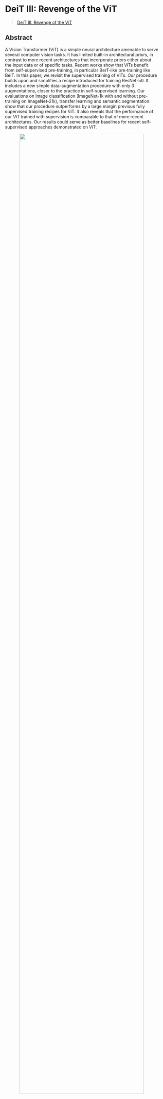 # DeiT III: Revenge of the ViT

> [DeiT III: Revenge of the ViT](https://arxiv.org/abs/2204.07118)

<!-- [ALGORITHM] -->

## Abstract

A Vision Transformer (ViT) is a simple neural architecture amenable to serve several computer vision tasks. It has limited built-in architectural priors, in contrast to more recent architectures that incorporate priors either about the input data or of specific tasks. Recent works show that ViTs benefit from self-supervised pre-training, in particular BerT-like pre-training like BeiT. In this paper, we revisit the supervised training of ViTs. Our procedure builds upon and simplifies a recipe introduced for training ResNet-50. It includes a new simple data-augmentation procedure with only 3 augmentations, closer to the practice in self-supervised learning. Our evaluations on Image classification (ImageNet-1k with and without pre-training on ImageNet-21k), transfer learning and semantic segmentation show that our procedure outperforms by a large margin previous fully supervised training recipes for ViT. It also reveals that the performance of our ViT trained with supervision is comparable to that of more recent architectures. Our results could serve as better baselines for recent self-supervised approaches demonstrated on ViT.

<div align=center>
<img src="https://user-images.githubusercontent.com/24734142/192964480-46726469-21d9-4e45-a06a-87c6a57c3367.png" width="90%"/>
</div>

## How to use it?

<!-- [TABS-BEGIN] -->

**Predict image**

```python
from mmpretrain import inference_model

predict = inference_model('deit3-small-p16_3rdparty_in1k', 'demo/bird.JPEG')
print(predict['pred_class'])
print(predict['pred_score'])
```

**Use the model**

```python
import torch
from mmpretrain import get_model

model = get_model('deit3-small-p16_3rdparty_in1k', pretrained=True)
inputs = torch.rand(1, 3, 224, 224)
out = model(inputs)
print(type(out))
# To extract features.
feats = model.extract_feat(inputs)
print(type(feats))
```

**Test Command**

Prepare your dataset according to the [docs](https://mmpretrain.readthedocs.io/en/latest/user_guides/dataset_prepare.html#prepare-dataset).

Test:

```shell
python tools/test.py configs/deit3/deit3-small-p16_64xb64_in1k.py https://download.openmmlab.com/mmclassification/v0/deit3/deit3-small-p16_3rdparty_in1k_20221008-0f7c70cf.pth
```

<!-- [TABS-END] -->

## Models and results

### Image Classification on ImageNet-1k

| Model                                             |   Pretrain   | Params (M) | Flops (G) | Top-1 (%) | Top-5 (%) |                     Config                     |                         Download                         |
| :------------------------------------------------ | :----------: | :--------: | :-------: | :-------: | :-------: | :--------------------------------------------: | :------------------------------------------------------: |
| `deit3-small-p16_3rdparty_in1k`\*                 | From scratch |   22.06    |   4.61    |   81.35   |   95.31   |    [config](deit3-small-p16_64xb64_in1k.py)    | [model](https://download.openmmlab.com/mmclassification/v0/deit3/deit3-small-p16_3rdparty_in1k_20221008-0f7c70cf.pth) |
| `deit3-small-p16_3rdparty_in1k-384px`\*           | From scratch |   22.21    |   15.52   |   83.43   |   96.68   | [config](deit3-small-p16_64xb64_in1k-384px.py) | [model](https://download.openmmlab.com/mmclassification/v0/deit3/deit3-small-p16_3rdparty_in1k-384px_20221008-a2c1a0c7.pth) |
| `deit3-small-p16_in21k-pre_3rdparty_in1k`\*       | ImageNet-21k |   22.06    |   4.61    |   83.06   |   96.77   |    [config](deit3-small-p16_64xb64_in1k.py)    | [model](https://download.openmmlab.com/mmclassification/v0/deit3/deit3-small-p16_in21k-pre_3rdparty_in1k_20221009-dcd90827.pth) |
| `deit3-small-p16_in21k-pre_3rdparty_in1k-384px`\* | ImageNet-21k |   22.21    |   15.52   |   84.84   |   97.48   | [config](deit3-small-p16_64xb64_in1k-384px.py) | [model](https://download.openmmlab.com/mmclassification/v0/deit3/deit3-small-p16_in21k-pre_3rdparty_in1k-384px_20221009-de116dd7.pth) |
| `deit3-medium-p16_3rdparty_in1k`\*                | From scratch |   38.85    |   8.00    |   82.99   |   96.22   |   [config](deit3-medium-p16_64xb64_in1k.py)    | [model](https://download.openmmlab.com/mmclassification/v0/deit3/deit3-medium-p16_3rdparty_in1k_20221008-3b21284d.pth) |
| `deit3-medium-p16_in21k-pre_3rdparty_in1k`\*      | ImageNet-21k |   38.85    |   8.00    |   84.56   |   97.19   |   [config](deit3-medium-p16_64xb64_in1k.py)    | [model](https://download.openmmlab.com/mmclassification/v0/deit3/deit3-medium-p16_in21k-pre_3rdparty_in1k_20221009-472f11e2.pth) |
| `deit3-base-p16_3rdparty_in1k`\*                  | From scratch |   86.59    |   17.58   |   83.80   |   96.55   |    [config](deit3-base-p16_64xb64_in1k.py)     | [model](https://download.openmmlab.com/mmclassification/v0/deit3/deit3-base-p16_3rdparty_in1k_20221008-60b8c8bf.pth) |
| `deit3-base-p16_3rdparty_in1k-384px`\*            | From scratch |   86.88    |   55.54   |   85.08   |   97.25   | [config](deit3-base-p16_64xb32_in1k-384px.py)  | [model](https://download.openmmlab.com/mmclassification/v0/deit3/deit3-base-p16_3rdparty_in1k-384px_20221009-e19e36d4.pth) |
| `deit3-base-p16_in21k-pre_3rdparty_in1k`\*        | ImageNet-21k |   86.59    |   17.58   |   85.70   |   97.75   |    [config](deit3-base-p16_64xb64_in1k.py)     | [model](https://download.openmmlab.com/mmclassification/v0/deit3/deit3-base-p16_in21k-pre_3rdparty_in1k_20221009-87983ca1.pth) |
| `deit3-base-p16_in21k-pre_3rdparty_in1k-384px`\*  | ImageNet-21k |   86.88    |   55.54   |   86.73   |   98.11   | [config](deit3-base-p16_64xb32_in1k-384px.py)  | [model](https://download.openmmlab.com/mmclassification/v0/deit3/deit3-base-p16_in21k-pre_3rdparty_in1k-384px_20221009-5e4e37b9.pth) |
| `deit3-large-p16_3rdparty_in1k`\*                 | From scratch |   304.37   |   61.60   |   84.87   |   97.01   |    [config](deit3-large-p16_64xb64_in1k.py)    | [model](https://download.openmmlab.com/mmclassification/v0/deit3/deit3-large-p16_3rdparty_in1k_20221009-03b427ea.pth) |
| `deit3-large-p16_3rdparty_in1k-384px`\*           | From scratch |   304.76   |  191.21   |   85.82   |   97.60   | [config](deit3-large-p16_64xb16_in1k-384px.py) | [model](https://download.openmmlab.com/mmclassification/v0/deit3/deit3-large-p16_3rdparty_in1k-384px_20221009-4317ce62.pth) |
| `deit3-large-p16_in21k-pre_3rdparty_in1k`\*       | ImageNet-21k |   304.37   |   61.60   |   86.97   |   98.24   |    [config](deit3-large-p16_64xb64_in1k.py)    | [model](https://download.openmmlab.com/mmclassification/v0/deit3/deit3-large-p16_in21k-pre_3rdparty_in1k_20221009-d8d27084.pth) |
| `deit3-large-p16_in21k-pre_3rdparty_in1k-384px`\* | ImageNet-21k |   304.76   |  191.21   |   87.73   |   98.51   | [config](deit3-large-p16_64xb16_in1k-384px.py) | [model](https://download.openmmlab.com/mmclassification/v0/deit3/deit3-large-p16_in21k-pre_3rdparty_in1k-384px_20221009-75fea03f.pth) |
| `deit3-huge-p14_3rdparty_in1k`\*                  | From scratch |   632.13   |  167.40   |   85.21   |   97.36   |    [config](deit3-huge-p14_64xb32_in1k.py)     | [model](https://download.openmmlab.com/mmclassification/v0/deit3/deit3-huge-p14_3rdparty_in1k_20221009-e107bcb7.pth) |
| `deit3-huge-p14_in21k-pre_3rdparty_in1k`\*        | ImageNet-21k |   632.13   |  167.40   |   87.19   |   98.26   |    [config](deit3-huge-p14_64xb32_in1k.py)     | [model](https://download.openmmlab.com/mmclassification/v0/deit3/deit3-huge-p14_in21k-pre_3rdparty_in1k_20221009-19b8a535.pth) |

*Models with * are converted from the [official repo](https://github.com/facebookresearch/deit/blob/main/models_v2.py#L171). The config files of these models are only for inference. We haven't reprodcue the training results.*

## Citation

```bibtex
@article{Touvron2022DeiTIR,
  title={DeiT III: Revenge of the ViT},
  author={Hugo Touvron and Matthieu Cord and Herve Jegou},
  journal={arXiv preprint arXiv:2204.07118},
  year={2022},
}
```
